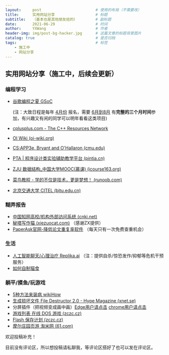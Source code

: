 ```yaml
---
layout:     post   				        # 使用的布局（不需要改）
title:      实用网站分享 					# 标题 
subtitle:   （基本也是其他朋友给的）		# 副标题
date:       2021-06-29 				    # 时间
author:     YXWang 					    # 作者
header-img: img/post-bg-hacker.jpg	 	# 这篇文章的标题背景图片
catalog: true 						    # 是否归档
tags:								    # 标签
    - 施工中
    - 网站分享
---
```


## 实用网站分享（施工中，后续会更新）

### 编程学习

- [谷歌编程之夏 GSoC](https://summerofcode.withgoogle.com/) 

  (注：大致日程是每年 <u>4月份</u> 报名，需要 <u>6月到8月</u> 有**完整的三个月时间**参加，有兴趣又有闲的同学可以明年看看这类项目)

- [cplusplus.com - The C++ Resources Network](http://www.cplusplus.com/)

- [OI Wiki (oi-wiki.org)](https://oi-wiki.org/)

- [CS:APP3e, Bryant and O'Hallaron (cmu.edu)](http://csapp.cs.cmu.edu/3e/home.html)

- [PTA | 程序设计类实验辅助教学平台 (pintia.cn)](https://pintia.cn/)

- [ZJU 数据结构_中国大学MOOC(慕课) (icourse163.org)](https://www.icourse163.org/learn/ZJU-93001#/learn/announce)

- [菜鸟教程 - 学的不仅是技术，更是梦想！ (runoob.com)](https://www.runoob.com/)

- [北京交通大学 CITEL (bjtu.edu.cn)](https://citel.bjtu.edu.cn/)

### 糊弄报告

- [中国知网高校/机构外部访问系统 (cnki.net)](https://fsso.cnki.net/)
- [秘塔写作猫 (xiezuocat.com)](https://xiezuocat.com/#/) （感谢ZX提供）
- [PaperAsk官网-降低论文重复率软件](https://www.paperask.com/) （每天只有一次免费查重机会）

### 生活

- [人工智能聊天/心理治疗 Replika.ai](https://replika.ai/) （注：提供自杀/惊恐发作/抑郁等危机干预服务）
- [如何自制猫食](https://zh.wikihow.com/养猫)

### 躺平/摸鱼/玩游戏

- [5种方法来装病 wikiHow](https://zh.wikihow.com/装病) 
- [生成损坏文件 File Destructor 2.0 - Hype Magazine (xnet.se)](http://www.xnet.se/fd/)
- 分屏插件（把视频变成画中画）[Edge用户请点击](https://microsoftedge.microsoft.com/addons/detail/pip-picture-in-picture-/gokdpnhaggoioddclnnlpjfnkdinjjcc)   [chrome用户请点击](https://chrome.google.com/webstore/detail/cbgkkbaghihhnaeabfcmmglhnfkfnpon)
- [游戏列表 在线 DOS 游戏 (zczc.cz)](https://dos.zczc.cz/games/)
- [Flash 保存计划 (zczc.cz)](https://flash.zczc.cz/)
- [摩尔庄园页游 淘米网 (61.com)](http://zmole.61.com/)



欢迎投稿补充！

目前没有评论区，所以想投稿请私聊我，等评论区搭好了也可以发在评论区。

